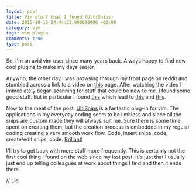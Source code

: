 ```yaml
---
layout: post
title: Vim stuff that I found (UltiSnips)
date: 2015-10-16 14:44:33.000000000 +02:00
category: vim
tags: vim plugin
comments: true
type: post
---
```

<p>So, I'm an avid vim user since many years back. Always happy to find new cool plugins to make my days easier.</p>
<p>Anywho, the other day I was browsing through my front page on reddit and stumbled across a link to a video on <a href="http://vimcasts.org/">this</a> page. After watching the video I immediately began scanning for stuff that could be new to me. I found some good stuff. But in particular I found <a href="http://vimcasts.org/episodes/meet-ultisnips/">this</a> which lead to <a href="http://vimcasts.org/episodes/ultisnips-python-interpolation/">this</a> and <a href="http://vimcasts.org/episodes/ultisnips-visual-placeholder/">this</a>.</p>
<p>Now to the meat of the post. <a href="https://github.com/SirVer/ultisnips">UltiSnips</a> is a fantastic plug-in for vim. The applications in my everyday coding seem to be limitless and since all the snips are custom made they will always suit me. Sure there is some time spent on creating them, but the creation process is embedded in my regular coding creating a very smooth work flow. Code, insert snips, code, create/edit snips, code. <a href="http://thedailywtf.com/articles/The_Brillant_Paula_Bean">Brillant!</a></p>
<p>I'll try to get back with more stuff more frequently. This is certainly not the first cool thing I found on the web since my last post. It's just that I usually just end up telling colleagues at work about things I find and then it ends there.</p>
<p>// Liq</p>
